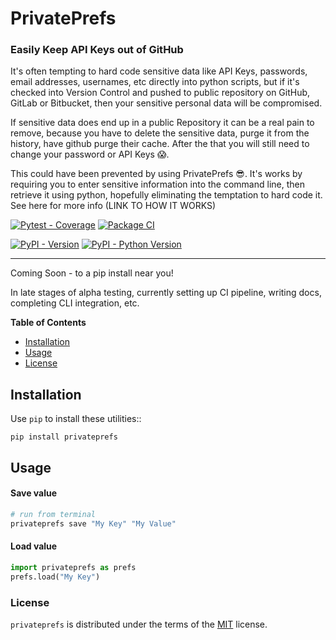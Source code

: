 # PrivatePrefs

### Easily Keep API Keys out of GitHub 

It's often tempting to hard code sensitive data like API Keys, passwords, email addresses, usernames, etc directly into python scripts, but if it's checked into Version Control and pushed to public repository on GitHub, GitLab or Bitbucket, then your sensitive personal data will be compromised.

If sensitive data does end up in a public Repository it can be a real pain to remove, because you have to delete the sensitive data, purge it from the history, have github purge their cache. After the that you will still need to change your password or API Keys 😱.

This could have been prevented by using PrivatePrefs 😎. It's works by requiring you to enter sensitive information into the command line, then retrieve it using python, hopefully eliminating the temptation to hard code it. See here for more info (LINK TO HOW IT WORKS) 





[![Pytest - Coverage](https://img.shields.io/badge/Coverage-100%25-31c653)](https://github.com/DarrenHaba/privateprefs/actions)
[![Package CI](https://github.com/DarrenHaba/privateprefs/actions/workflows/ci.yml/badge.svg)](https://github.com/DarrenHaba/privateprefs/actions/workflows/ci.yml)

[![PyPI - Version](https://img.shields.io/pypi/v/privateprefs.svg)](https://pypi.org/project/privateprefs)
[![PyPI - Python Version](https://img.shields.io/pypi/pyversions/privateprefs.svg)](https://pypi.org/project/privateprefs)

-----


Coming Soon - to a pip install near you!

In late stages of alpha testing, currently setting up CI pipeline, writing docs, completing CLI integration, etc.



**Table of Contents**

- [Installation](#installation)
- [Usage](#usage)
- [License](#license)

Installation
------------
Use ``pip`` to install these utilities::

    pip install privateprefs

Usage
------------
#### Save value
```sh
# run from terminal 
privateprefs save "My Key" "My Value"
```

#### Load value
```python
import privateprefs as prefs
prefs.load("My Key")
```

### License
`privateprefs` is distributed under the terms of the [MIT](https://spdx.org/licenses/MIT.html) license.



